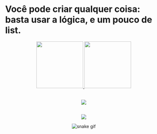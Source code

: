 <h1>Você pode criar qualquer coisa: basta usar a lógica, e um pouco de list.</h1>

<div align="center">
  <a href="https://github.com/kakanetwork">
  <img height="150em" src="https://github-readme-stats.vercel.app/api?username=kakanetwork&show_icons=true&theme=dracula&include_all_commits=true&count_private=true"/>
  <img height="150em" src="https://github-readme-stats.vercel.app/api/top-langs/?username=kakanetwork&layout=compact&langs_count=7&theme=dracula"/>
    
</div>
 <br>
<div  align="center"> 
  <div style="display: inline_block"><br>
    
</div>
 <div align="center">
  <a href="https://www.instagram.com/kaka_0206" target="_blank"><img src="https://img.shields.io/badge/-Instagram-%23E4405F?style=for-the-badge&logo=instagram&logoColor=white" target="_blank"></a> 
</div>
</br>
<p align="center">   <img alingn="center" src="https://profile-counter.glitch.me/kakanetwork/count.svg" /></p>


![snake gif](https://github.com/kakanetwork/kakanetwork/blob/output/github-contribution-grid-snake.svg)
    
</div>
